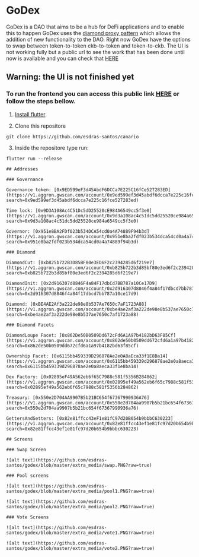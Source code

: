 # GoDex

GoDex is a DAO that aims to be a hub for DeFi applications and to enable this to happen GoDex uses the [diamond proxy pattern](https://eips.ethereum.org/EIPS/eip-2535#diamond-interface)
which allows the addition of new functionality to the DAO. Right now GoDex have the options to swap between token-to-token ckb-to-token and token-to-ckb. The UI is not working fully but a public url to see the work that has been done until now is available and you can check that [HERE](https://esdras-santos.github.io/godefi/#/)

## Warning: the UI is not finished yet

### To run the frontend you can access this public link [HERE](https://esdras-santos.github.io/godefi/#/) or follow the steps bellow.

1. [Install flutter](https://docs.flutter.dev/get-started/install)

2. Clone this repositore

```shell
git clone https://github.com/esdras-santos/canario
```

3. Inside the repositore type run: 
```shell
flutter run --release

## Addresses

### Governance

Governance token: [0x9ED599eF3d45AbdF6DCCa7E225C16fCe527283ED](https://v1.aggron.gwscan.com/account/0x9ed599ef3d45abdf6dcca7e225c16fce527283ed?search=0x9ed599ef3d45abdf6dcca7e225c16fce527283ed)

Time lock: [0x9D3A108Ac4C51Dc5dD25520cE984A6549cc5f3e0](https://v1.aggron.gwscan.com/account/0x9d3a108ac4c51dc5dd25520ce984a6549cc5f3e0?search=0x9d3a108ac4c51dc5dd25520ce984a6549cc5f3e0)

Governor: [0x951e8BA2FDf023b534DCA54cd0a4A74889F94b3d](https://v1.aggron.gwscan.com/account/0x951e8ba2fdf023b534dca54cd0a4a74889f94b3d?search=0x951e8ba2fdf023b534dca54cd0a4a74889f94b3d)

### Diamond

DiamondCut: [0xb825b722B3D85BF80e3ED6F2c2394285d6f219e7](https://v1.aggron.gwscan.com/account/0xb825b722b3d85bf80e3ed6f2c2394285d6f219e7?search=0xb825b722b3d85bf80e3ed6f2c2394285d6f219e7)

DiamondInit: [0x2d916307d8846F4a84F17dbCd7BB787a10Ce17D9](https://v1.aggron.gwscan.com/account/0x2d916307d8846f4a84f17dbcd7bb787a10ce17d9?search=0x2d916307d8846f4a84f17dbcd7bb787a10ce17d9)

Diamond: [0xBE4AE2Af3a222de98e8b537Ae7650c7aF1723A88](https://v1.aggron.gwscan.com/account/0xbe4ae2af3a222de98e8b537ae7650c7af1723a88?search=0xbe4ae2af3a222de98e8b537ae7650c7af1723a88)

### Diamond Facets

DiamondLoupe Facet: [0x862De50B0509Dd672cFd6A1A97b4182bD63F85Cf](https://v1.aggron.gwscan.com/account/0x862de50b0509dd672cfd6a1a97b4182bd63f85cf?search=0x862de50b0509dd672cfd6a1a97b4182bd63f85cf)

Ownership Facet: [0x6115bb459339D296878Ae2e0A8aEca33f1E8Ba14](https://v1.aggron.gwscan.com/account/0x6115bb459339d296878ae2e0a8aeca33f1e8ba14?search=0x6115bb459339d296878ae2e0a8aeca33f1e8ba14)

Dex Factory: [0x02895eF49A562eb6f65C7988c581f5356B284862](https://v1.aggron.gwscan.com/account/0x02895ef49a562eb6f65c7988c581f5356b284862?search=0x02895ef49a562eb6f65c7988c581f5356b284862)

Treasury: [0x550e2D704AA9907B5b21BC654f67367990936A76](https://v1.aggron.gwscan.com/account/0x550e2d704aa9907b5b21bc654f67367990936a76?search=0x550e2d704aa9907b5b21bc654f67367990936a76)

GettersAndSetters: [0x82e81ffcc43eF1e81fC97d20B654b9bbbC630223](https://v1.aggron.gwscan.com/account/0x82e81ffcc43ef1e81fc97d20b654b9bbbc630223?search=0x82e81ffcc43ef1e81fc97d20b654b9bbbc630223)

## Screens

### Swap Screen

![alt text](https://github.com/esdras-santos/godex/blob/master/extra_media/swap.PNG?raw=true)

### Pool screens

![alt text](https://github.com/esdras-santos/godex/blob/master/extra_media/pool1.PNG?raw=true)

![alt text](https://github.com/esdras-santos/godex/blob/master/extra_media/pool2.PNG?raw=true)

### Vote Screens 

![alt text](https://github.com/esdras-santos/godex/blob/master/extra_media/vote1.PNG?raw=true)

![alt text](https://github.com/esdras-santos/godex/blob/master/extra_media/vote2.PNG?raw=true)


